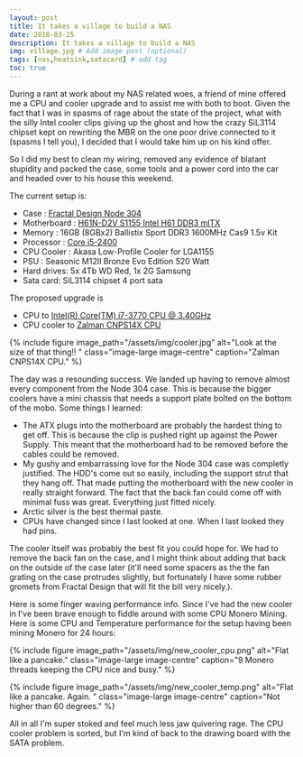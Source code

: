```yaml
---
layout: post
title: It takes a village to build a NAS
date: 2018-03-25
description: It takes a village to build a NAS
img: village.jpg # Add image post (optional)
tags: [nas,heatsink,satacard] # add tag
toc: true
---
```


During a rant at work about my NAS related woes, a friend of mine offered me a CPU and cooler upgrade and to assist me with both to boot. Given the fact that I was in spasms of rage about the state of the project, what with the silly Intel cooler clips giving up the ghost and how the crazy SiL3114 chipset kept on rewriting the MBR on the one poor drive connected to it (spasms I tell you), I decided that I would take him up on his kind offer.

So I did my best to clean my wiring, removed any evidence of blatant stupidity and packed the case, some tools and a power cord into the car and headed over to his house this weekend.

The current setup is:
* Case : [Fractal Design Node 304](http://www.fractal-design.com/home/product/cases/node-series/node-304-black)
* Motherboard :  [H61N-D2V S1155 Intel H61 DDR3 mITX](http://download.gigabyte.cn/FileList/manual/mb_manual_ga-h61n-d2v_e.pdf)
* Memory :  16GB (8GBx2) Ballistix Sport DDR3 1600MHz Cas9 1.5v Kit
* Processor : [Core i5-2400](http://ark.intel.com/products/52207/Intel-Core-i5-2400-Processor-6M-Cache-up-to-3_40-GHz)
* CPU Cooler :  Akasa Low-Profile Cooler for LGA1155
* PSU : Seasonic M12II Bronze Evo Edition 520 Watt
* Hard drives: 5x 4Tb WD Red, 1x 2G Samsung
* Sata card: SiL3114 chipset 4 port sata

The proposed upgrade is
* CPU to [Intel(R) Core(TM) i7-3770 CPU @ 3.40GHz](https://ark.intel.com/products/65719/Intel-Core-i7-3770-Processor-8M-Cache-up-to-3_90-GHz)
* CPU cooler to [Zalman CNPS14X CPU](http://www.zalman.com/contents/products/view.html?no=299)

{% include figure image_path="/assets/img/cooler.jpg" alt="Look at the size of that thing!! " class="image-large image-centre" caption="Zalman CNPS14X CPU." %}

The day was a resounding success. We landed up having to remove almost every component from the Node 304 case. This is because the bigger coolers have a mini chassis that needs a support plate bolted on the bottom of the mobo. Some things I learned:
* The ATX plugs into the motherboard are probably the hardest thing to get off. This is because the clip is pushed right up against the Power Supply. This meant that the motherboard had to be removed before the cables could be removed.
* My gushy and embarrassing love for the Node 304 case was completly justified. The HDD's come out so easily, including the support strut that they hang off. That made putting the motherboard with the new cooler in really straight forward. The fact that the back fan could come off with minimal fuss was great. Everything just fitted nicely.
* Arctic silver is the best thermal paste.
* CPUs have changed since I last looked at one. When I last looked they had pins.

The cooler itself was probably the best fit you could hope for. We had to remove the back fan on the case, and I might think about adding that back on the outside of the case later (it'll need some spacers as the the fan grating on the case protrudes slightly, but fortunately I have some rubber gromets from Fractal Design that will fit the bill very nicely.).

Here is some finger waving performance info. Since I've had the new cooler in I've been brave enough to fiddle around with some CPU Monero Mining. Here is some CPU and Temperature performance for the setup having been mining Monero for 24 hours:

{% include figure image_path="/assets/img/new_cooler_cpu.png" alt="Flat like a pancake." class="image-large image-centre" caption="9 Monero threads keeping the CPU nice and busy." %}

{% include figure image_path="/assets/img/new_cooler_temp.png" alt="Flat like a pancake. Again. " class="image-large image-centre" caption="Not higher than 60 degrees." %}

All in all I'm super stoked and feel much less jaw quivering rage. The CPU cooler problem is sorted, but I'm kind of back to the drawing board with the SATA problem.
